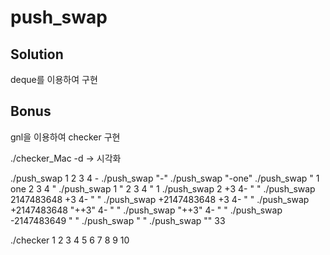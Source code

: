 # push_swap

## Solution

deque를 이용하여 구현

## Bonus

gnl을 이용하여 checker 구현

./checker_Mac -d -> 시각화

./push_swap 1 2 3 4 -
./push_swap "-"
./push_swap "-one"
./push_swap " 1 one  2 3  4 "
./push_swap 1 "  2 3  4 " 1
./push_swap 2 +3  4- " "
./push_swap 2147483648 +3  4- " "
./push_swap +2147483648 +3  4- " "
./push_swap +2147483648 "++3"  4- " "
./push_swap "++3" 4- " "
./push_swap -2147483649 " "
./push_swap " "
./push_swap "" 33

./checker 1 2 3 4 5 6 7 8 9 10
